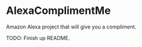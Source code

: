 # AlexaComplimentMe

Amazon Alexa project that will give you a compliment.

TODO: Finish up README.
